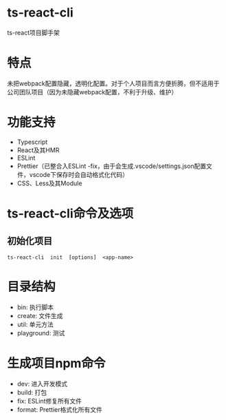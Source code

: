 # ts-react-cli
ts-react项目脚手架

# 特点
未把webpack配置隐藏，透明化配置。对于个人项目而言方便折腾，但不适用于公司团队项目（因为未隐藏webpack配置，不利于升级、维护）

# 功能支持
* Typescript
* React及其HMR
* ESLint
* Prettier（已整合入ESLint -fix，由于会生成.vscode/settings.json配置文件，vscode下保存时会自动格式化代码）
* CSS、Less及其Module

# ts-react-cli命令及选项
## 初始化项目
```
ts-react-cli  init  [options]  <app-name>
```


# 目录结构
* bin: 执行脚本
* create: 文件生成
* util: 单元方法
* playground: 测试

# 生成项目npm命令
* dev: 进入开发模式
* build: 打包
* fix: ESLint修复所有文件
* format: Prettier格式化所有文件